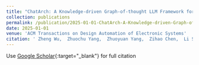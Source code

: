 ```yaml
---
title: "ChatArch: A Knowledge-driven Graph-of-thought LLM Framework for Processor Architecture Optimization"
collection: publications
permalink: /publication/2025-01-01-ChatArch-A-Knowledge-driven-Graph-of-thought-LLM-Framework-for-Processor-Architecture-Optimization
date: 2025-01-01
venue: 'ACM Transactions on Design Automation of Electronic Systems'
citation: ' Zheng Wu,  Zhuochu Yang,  Zhuoyuan Yang,  Zihao Chen,  Li Shang,  Fan Yang, &quot;ChatArch: A Knowledge-driven Graph-of-thought LLM Framework for Processor Architecture Optimization.&quot; ACM Transactions on Design Automation of Electronic Systems, 2025.'
---
```

Use [Google Scholar](https://scholar.google.com/scholar?q=ChatArch:+A+Knowledge+driven+Graph+of+thought+LLM+Framework+for+Processor+Architecture+Optimization){:target="_blank"} for full citation